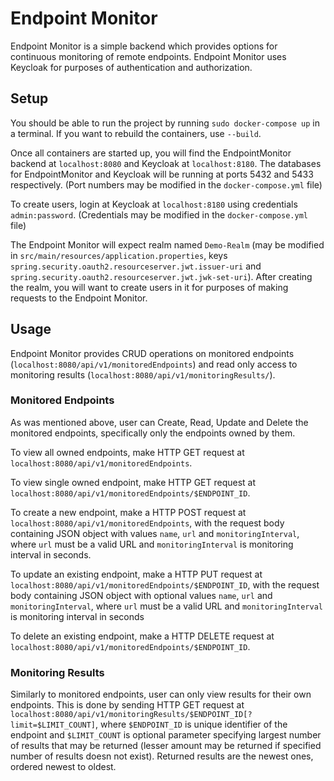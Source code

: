 # Endpoint Monitor

Endpoint Monitor is a simple backend which provides options for continuous monitoring of remote endpoints. Endpoint Monitor uses Keycloak for purposes of authentication and authorization.

## Setup

You should be able to run the project by running `sudo docker-compose up` in a terminal. If you want to rebuild the containers, use `--build`.

Once all containers are started up, you will find the EndpointMonitor backend at `localhost:8080` and Keycloak at `localhost:8180`. The databases for EndpointMonitor and Keycloak will be running at ports 5432 and 5433 respectively. (Port numbers may be modified in the `docker-compose.yml` file)

To create users, login at Keycloak at `localhost:8180` using credentials `admin:password`. (Credentials may be modified in the `docker-compose.yml` file)

The Endpoint Monitor will expect realm named `Demo-Realm` (may be modified in `src/main/resources/application.properties`, keys `spring.security.oauth2.resourceserver.jwt.issuer-uri` and `spring.security.oauth2.resourceserver.jwt.jwk-set-uri`). After creating the realm, you will want to create users in it for purposes of making requests to the Endpoint Monitor.

## Usage

Endpoint Monitor provides CRUD operations on monitored endpoints (`localhost:8080/api/v1/monitoredEndpoints`) and read only access to monitoring results (`localhost:8080/api/v1/monitoringResults/`).

### Monitored Endpoints

As was mentioned above, user can Create, Read, Update and Delete the monitored endpoints, specifically only the endpoints owned by them.

To view all owned endpoints, make HTTP GET request at `localhost:8080/api/v1/monitoredEndpoints`.

To view single owned endpoint, make HTTP GET request at `localhost:8080/api/v1/monitoredEndpoints/$ENDPOINT_ID`.

To create a new endpoint, make a HTTP POST request at `localhost:8080/api/v1/monitoredEndpoints`, with the request body containing JSON object with values `name`, `url` and `monitoringInterval`, where `url` must be a valid URL and `monitoringInterval` is monitoring interval in seconds.

To update an existing endpoint, make a HTTP PUT request at `localhost:8080/api/v1/monitoredEndpoints/$ENDPOINT_ID`, with the request body containing JSON object with optional values `name`, `url` and `monitoringInterval`, where `url` must be a valid URL and `monitoringInterval` is monitoring interval in seconds

To delete an existing endpoint, make a HTTP DELETE request at `localhost:8080/api/v1/monitoredEndpoints/$ENDPOINT_ID`.

### Monitoring Results

Similarly to monitored endpoints, user can only view results for their own endpoints. This is done by sending HTTP GET request at `localhost:8080/api/v1/monitoringResults/$ENDPOINT_ID[?limit=$LIMIT_COUNT]`, where `$ENDPOINT_ID` is unique identifier of the endpoint and `$LIMIT_COUNT` is optional parameter specifying largest number of results that may be returned (lesser amount may be returned if specified number of results doesn not exist). Returned results are the newest ones, ordered newest to oldest.
